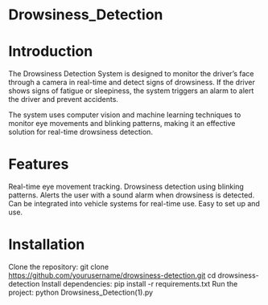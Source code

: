 # Drowsiness_Detection

# Introduction
The Drowsiness Detection System is designed to monitor the driver’s face through a camera in real-time and detect signs of drowsiness. If the driver shows signs of fatigue or sleepiness, the system triggers an alarm to alert the driver and prevent accidents.

The system uses computer vision and machine learning techniques to monitor eye movements and blinking patterns, making it an effective solution for real-time drowsiness detection.

# Features
Real-time eye movement tracking.
Drowsiness detection using blinking patterns.
Alerts the user with a sound alarm when drowsiness is detected.
Can be integrated into vehicle systems for real-time use.
Easy to set up and use.

# Installation
Clone the repository:
git clone https://github.com/yourusername/drowsiness-detection.git
cd drowsiness-detection
Install dependencies:
pip install -r requirements.txt
Run the project:
python Drowsiness_Detection(1).py
